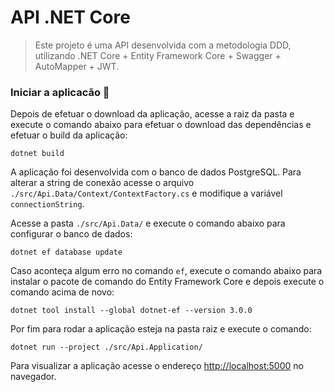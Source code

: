 # API .NET Core

> Este projeto é uma API desenvolvida com a metodologia DDD, utilizando .NET Core + Entity Framework Core + Swagger + AutoMapper + JWT.

### Iniciar a aplicacão :checkered_flag:

Depois de efetuar o download da aplicação, acesse a raiz da pasta e execute o comando abaixo para efetuar o download das dependências e efetuar o build da aplicação:

```console
dotnet build
```

A aplicação foi desenvolvida com o banco de dados PostgreSQL. Para alterar a string de conexão acesse o arquivo `./src/Api.Data/Context/ContextFactory.cs` e modifique a variável `connectionString`.

Acesse a pasta `./src/Api.Data/` e execute o comando abaixo para configurar o banco de dados:

```console
dotnet ef database update
```

Caso aconteça algum erro no comando `ef`, execute o comando abaixo para instalar o pacote de comando do Entity Framework Core e depois execute o comando acima de novo:

```console
dotnet tool install --global dotnet-ef --version 3.0.0
```

Por fim para rodar a aplicação esteja na pasta raiz e execute o comando:

```console
dotnet run --project ./src/Api.Application/
```

Para visualizar a aplicação acesse o endereço [http://localhost:5000](http://localhost:5000) no navegador.
